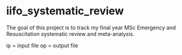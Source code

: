 # iifo_systematic_review

The goal of this project is to track my final year MSc Emergency and Resuscitation systematic review and meta-analysis. 

ip = input file
op = output file